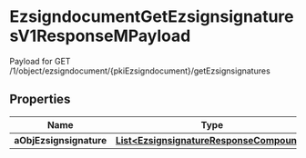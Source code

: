 

# EzsigndocumentGetEzsignsignaturesV1ResponseMPayload

Payload for GET /1/object/ezsigndocument/{pkiEzsigndocument}/getEzsignsignatures

## Properties

| Name | Type | Description | Notes |
|------------ | ------------- | ------------- | -------------|
|**aObjEzsignsignature** | [**List&lt;EzsignsignatureResponseCompound&gt;**](EzsignsignatureResponseCompound.md) |  |  |



